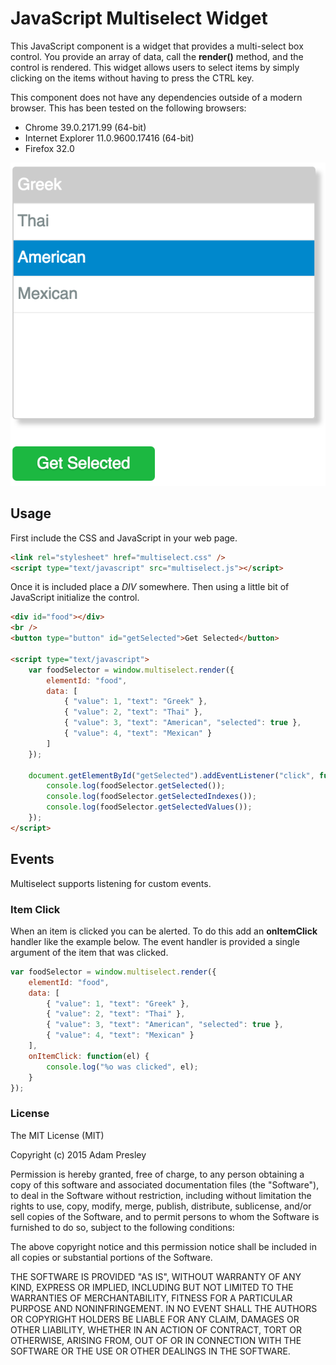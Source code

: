 JavaScript Multiselect Widget
=============================

This JavaScript component is a widget that provides a multi-select box control. You provide an array of data, call the **render()** method, and the control is rendered. This widget allows users to select items by simply clicking on the items without having to press the CTRL key.

This component does not have any dependencies outside of a modern browser. This has been tested on the following browsers:

* Chrome 39.0.2171.99 (64-bit)
* Internet Explorer 11.0.9600.17416 (64-bit)
* Firefox 32.0

![Screenshot 1](screenshots/screenshot-1.png)

## Usage

First include the CSS and JavaScript in your web page.

```html
<link rel="stylesheet" href="multiselect.css" />
<script type="text/javascript" src="multiselect.js"></script>
```

Once it is included place a *DIV* somewhere. Then using a little bit of JavaScript initialize the control.

```html
<div id="food"></div>
<br />
<button type="button" id="getSelected">Get Selected</button>

<script type="text/javascript">
	var foodSelector = window.multiselect.render({
		elementId: "food",
		data: [
			{ "value": 1, "text": "Greek" },
			{ "value": 2, "text": "Thai" },
			{ "value": 3, "text": "American", "selected": true },
			{ "value": 4, "text": "Mexican" }
		]
	});

	document.getElementById("getSelected").addEventListener("click", function() {
		console.log(foodSelector.getSelected());
		console.log(foodSelector.getSelectedIndexes());
		console.log(foodSelector.getSelectedValues());
	});
</script>
```

## Events

Multiselect supports listening for custom events.

### Item Click

When an item is clicked you can be alerted. To do this add an **onItemClick** handler like the example below. The event handler is provided a single argument of the item that was clicked.

```javascript
var foodSelector = window.multiselect.render({
	elementId: "food",
	data: [
		{ "value": 1, "text": "Greek" },
		{ "value": 2, "text": "Thai" },
		{ "value": 3, "text": "American", "selected": true },
		{ "value": 4, "text": "Mexican" }
	],
	onItemClick: function(el) {
		console.log("%o was clicked", el);
	}
});

```

### License

The MIT License (MIT)

Copyright (c) 2015 Adam Presley

Permission is hereby granted, free of charge, to any person obtaining a copy
of this software and associated documentation files (the "Software"), to deal
in the Software without restriction, including without limitation the rights
to use, copy, modify, merge, publish, distribute, sublicense, and/or sell
copies of the Software, and to permit persons to whom the Software is
furnished to do so, subject to the following conditions:

The above copyright notice and this permission notice shall be included in all
copies or substantial portions of the Software.

THE SOFTWARE IS PROVIDED "AS IS", WITHOUT WARRANTY OF ANY KIND, EXPRESS OR
IMPLIED, INCLUDING BUT NOT LIMITED TO THE WARRANTIES OF MERCHANTABILITY,
FITNESS FOR A PARTICULAR PURPOSE AND NONINFRINGEMENT. IN NO EVENT SHALL THE
AUTHORS OR COPYRIGHT HOLDERS BE LIABLE FOR ANY CLAIM, DAMAGES OR OTHER
LIABILITY, WHETHER IN AN ACTION OF CONTRACT, TORT OR OTHERWISE, ARISING FROM,
OUT OF OR IN CONNECTION WITH THE SOFTWARE OR THE USE OR OTHER DEALINGS IN THE
SOFTWARE.

